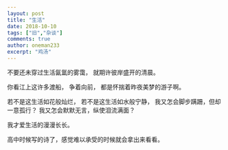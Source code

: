 ```yaml
---
layout: post
title: "生活"
date: 2018-10-10
tags: ["旧","杂谈"]
comments: true
author: oneman233
excerpt: "鸡汤"
---
```


不要还未穿过生活氤氲的雾霭，
就期许彼岸盛开的清晨。

你看江上这许多渡船，
争着向前，
都是怀揣着昨夜美梦的游子啊。

若不是这生活如花般灿烂，
若不是这生活如水般宁静，
我又怎会脚步蹒跚，但却一意孤行？
我又怎会默默无言，纵使泪流满面？

我才爱生活的漫漫长长。

高中时候写的诗了，感觉难以承受的时候就会拿出来看看。